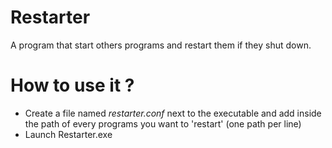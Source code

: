 # Restarter
A program that start others programs and restart them if they shut down.

# How to use it ?
 - Create a file named *restarter.conf* next to the executable and add inside the path of every programs you want to 'restart' (one path per line)
 - Launch Restarter.exe
